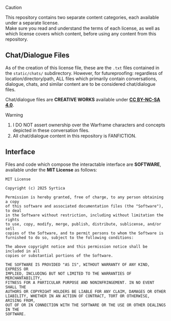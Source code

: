 > [!CAUTION]
> This repository contains two separate content categories, each available under a separate license.\
> Make sure you read and understand the terms of each license, as well as which license covers which content, before using any content from this repository.

## Chat/Dialogue Files

As of the creation of this license file, these are the `.txt` files contained in the `static/chats/` subdirectory. However, for futureproofing: regardless of location/directory/path, ALL files which primarily contain conversations, dialogue, chats, and similar content are to be considered chat/dialogue files.

Chat/dialogue files are **CREATIVE WORKS** available under **[CC BY-NC-SA 4.0](https://creativecommons.org/licenses/by-nc-sa/4.0/)**.

> [!WARNING]
> 1. I DO NOT assert ownership over the Warframe characters and concepts depicted in these conversation files.
> 2. All chat/dialogue content in this repository is FANFICTION.

## Interface

Files and code which compose the interactable interface are **SOFTWARE**, available under the **MIT License** as follows:

```
MIT License

Copyright (c) 2025 Syrtica

Permission is hereby granted, free of charge, to any person obtaining a copy
of this software and associated documentation files (the "Software"), to deal
in the Software without restriction, including without limitation the rights
to use, copy, modify, merge, publish, distribute, sublicense, and/or sell
copies of the Software, and to permit persons to whom the Software is
furnished to do so, subject to the following conditions:

The above copyright notice and this permission notice shall be included in all
copies or substantial portions of the Software.

THE SOFTWARE IS PROVIDED "AS IS", WITHOUT WARRANTY OF ANY KIND, EXPRESS OR
IMPLIED, INCLUDING BUT NOT LIMITED TO THE WARRANTIES OF MERCHANTABILITY,
FITNESS FOR A PARTICULAR PURPOSE AND NONINFRINGEMENT. IN NO EVENT SHALL THE
AUTHORS OR COPYRIGHT HOLDERS BE LIABLE FOR ANY CLAIM, DAMAGES OR OTHER
LIABILITY, WHETHER IN AN ACTION OF CONTRACT, TORT OR OTHERWISE, ARISING FROM,
OUT OF OR IN CONNECTION WITH THE SOFTWARE OR THE USE OR OTHER DEALINGS IN THE
SOFTWARE.
```
